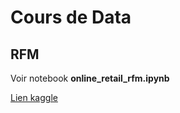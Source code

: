 # Cours de Data 

## RFM
Voir notebook **online_retail_rfm.ipynb**

[Lien kaggle](https://www.kaggle.com/datasets/ilkeryildiz/online-retail-listing?datasetId=1607581&sortBy=voteCount)
